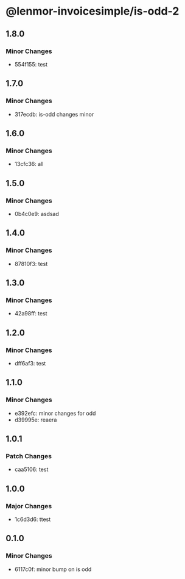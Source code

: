# @lenmor-invoicesimple/is-odd-2

## 1.8.0

### Minor Changes

- 554f155: test

## 1.7.0

### Minor Changes

- 317ecdb: is-odd changes minor

## 1.6.0

### Minor Changes

- 13cfc36: all

## 1.5.0

### Minor Changes

- 0b4c0e9: asdsad

## 1.4.0

### Minor Changes

- 87810f3: test

## 1.3.0

### Minor Changes

- 42a98ff: test

## 1.2.0

### Minor Changes

- dff6af3: test

## 1.1.0

### Minor Changes

- e392efc: minor changes for odd
- d39995e: reaera

## 1.0.1

### Patch Changes

- caa5106: test

## 1.0.0

### Major Changes

- 1c6d3d6: ttest

## 0.1.0

### Minor Changes

- 6117c0f: minor bump on is odd

